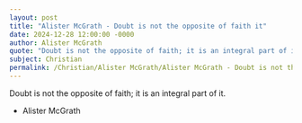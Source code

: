 ```yaml
---
layout: post
title: "Alister McGrath - Doubt is not the opposite of faith it"
date: 2024-12-28 12:00:00 -0000
author: Alister McGrath
quote: "Doubt is not the opposite of faith; it is an integral part of it."
subject: Christian
permalink: /Christian/Alister McGrath/Alister McGrath - Doubt is not the opposite of faith it
---
```


Doubt is not the opposite of faith; it is an integral part of it.

- Alister McGrath

